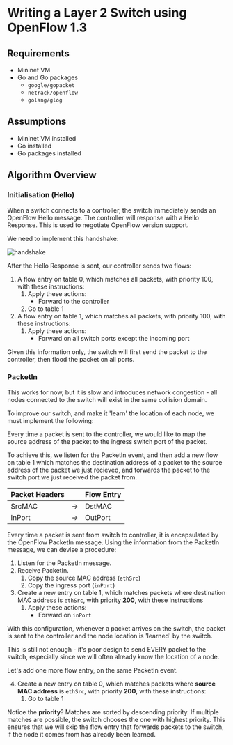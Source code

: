 # Writing a Layer 2 Switch using OpenFlow 1.3

## Requirements

* Mininet VM
* Go and Go packages
  * `google/gopacket`
  * `netrack/openflow`
  * `golang/glog`

## Assumptions

* Mininet VM installed
* Go installed
* Go packages installed

## Algorithm Overview

### Initialisation (Hello)

When a switch connects to a controller, the switch immediately sends an OpenFlow Hello message. The controller will response with a Hello Response. This is used to negotiate OpenFlow version support.

We need to implement this handshake:

![handshake](http://sdnhub.org/wp-content/uploads/2014/02/OF_Msg_Exchanges.png)

After the Hello Response is sent, our controller sends two flows:

1. A flow entry on table 0, which matches all packets, with priority 100, with these instructions:
    1. Apply these actions:
       * Forward to the controller
    1. Go to table 1
2. A flow entry on table 1, which matches all packets, with priority 100, with these instructions:
    1. Apply these actions:
       * Forward on all switch ports except the incoming port

Given this information only, the switch will first send the packet to the controller, then flood the packet on all ports.

### PacketIn

This works for now, but it is slow and introduces network congestion - all nodes connected to the switch will exist in the same collision domain.

To improve our switch, and make it 'learn' the location of each node, we must implement the following:

Every time a packet is sent to the controller, we would like to map the source address of the packet to the ingress switch port of the packet.

To achieve this, we listen for the PacketIn event, and then add a new flow on table 1 which matches the destination address of a packet to the source address of the packet we just recieved, and forwards the packet to the switch port we just received the packet from.

| Packet Headers |     | Flow Entry |
| -------------- | --- | ---------- |
| SrcMAC         | →   | DstMAC     |
| InPort         | →   | OutPort    |

Every time a packet is sent from switch to controller, it is encapsulated by the OpenFlow PacketIn message. Using the information from the PacketIn message, we can devise a procedure:

1. Listen for the PacketIn message.
2. Receive PacketIn.
   1. Copy the source MAC address (`ethSrc`)
   2. Copy the ingress port (`inPort`)
3. Create a new entry on table 1, which matches packets where destination MAC address is `ethSrc`, with priority **200**, with these instructions
   1. Apply these actions:
        * Forward on `inPort`

With this configuration, whenever a packet arrives on the switch, the packet is sent to the controller and the node location is 'learned' by the switch.

This is still not enough - it's poor design to send EVERY packet to the switch, especially since we will often already know the location of a node.

Let's add one more flow entry, on the same PacketIn event.

4. Create a new entry on table 0, which matches packets where **source MAC address** is `ethSrc`, with priority **200**, with these instructions:
   1. Go to table 1

Notice the **priority**? Matches are sorted by descending priority. If multiple matches are possible, the switch chooses the one with highest priority. This ensures that we will skip the flow entry that forwards packets to the switch, if the node it comes from has already been learned.